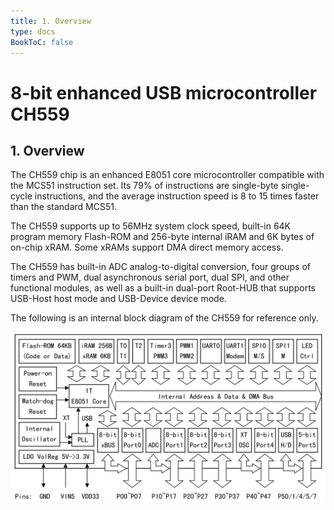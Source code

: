 ```yaml
---
title: 1. Overview
type: docs
BookToC: false
---
```


# 8-bit enhanced USB microcontroller CH559

## 1. Overview

The CH559 chip is an enhanced E8051 core microcontroller compatible with the MCS51 instruction set. Its 79% of instructions are single-byte single-cycle instructions, and the average instruction speed is 8 to 15 times faster than the standard MCS51.

The CH559 supports up to 56MHz system clock speed, built-in 64K program memory Flash-ROM and 256-byte internal iRAM and 6K bytes of on-chip xRAM. Some xRAMs support DMA direct memory access.

The CH559 has built-in ADC analog-to-digital conversion, four groups of timers and PWM, dual asynchronous serial port, dual SPI, and other functional modules, as well as a built-in dual-port Root-HUB that supports USB-Host host mode and USB-Device device mode.

The following is an internal block diagram of the CH559 for reference only.

![Block_Diagram](/docs/1-Overview/images/block_diagram.png "Block Diagram")